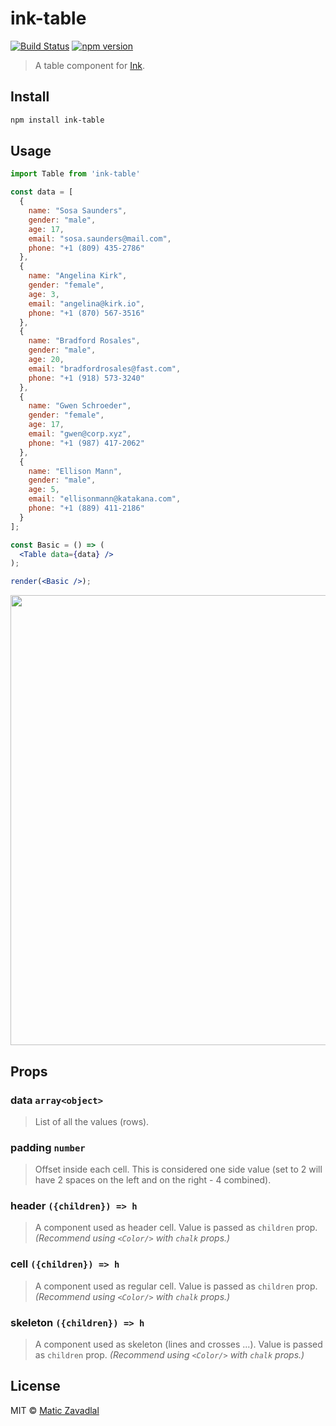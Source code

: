 # ink-table

[![Build Status](https://travis-ci.org/maticzav/ink-table.svg?branch=master)](https://travis-ci.org/maticzav/ink-table)
[![npm version](https://badge.fury.io/js/ink-table.svg)](https://badge.fury.io/js/ink-table)

> A table component for [Ink](https://github.com/vadimdemedes/ink).

## Install

```bash
npm install ink-table
```

## Usage

```jsx
import Table from 'ink-table'

const data = [
  {
    name: "Sosa Saunders",
    gender: "male",
    age: 17,
    email: "sosa.saunders@mail.com",
    phone: "+1 (809) 435-2786"
  },
  {
    name: "Angelina Kirk",
    gender: "female",
    age: 3,
    email: "angelina@kirk.io",
    phone: "+1 (870) 567-3516"
  },
  {
    name: "Bradford Rosales",
    gender: "male",
    age: 20,
    email: "bradfordrosales@fast.com",
    phone: "+1 (918) 573-3240"
  },
  {
    name: "Gwen Schroeder",
    gender: "female",
    age: 17,
    email: "gwen@corp.xyz",
    phone: "+1 (987) 417-2062"
  },
  {
    name: "Ellison Mann",
    gender: "male",
    age: 5,
    email: "ellisonmann@katakana.com",
    phone: "+1 (889) 411-2186"
  }
];

const Basic = () => (
  <Table data={data} />
);

render(<Basic />);
```

<img src="media/demo.png" width="720">

## Props

### data `array<object>`

> List of all the values (rows).

### padding `number`

> Offset inside each cell. This is considered one side value (set to 2 will have 2 spaces on the left and on the right - 4 combined).

### header `({children}) => h`

> A component used as header cell. Value is passed as `children` prop.
> _(Recommend using `<Color/>` with `chalk` props.)_

### cell `({children}) => h`

> A component used as regular cell. Value is passed as `children` prop.
> _(Recommend using `<Color/>` with `chalk` props.)_

### skeleton `({children}) => h`

> A component used as skeleton (lines and crosses ...). Value is passed as `children` prop.
> _(Recommend using `<Color/>` with `chalk` props.)_

## License

MIT © [Matic Zavadlal](http://github.com/maticzav)
